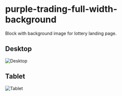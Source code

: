 # purple-trading-full-width-background
Block with background image for lottery landing page.

## Desktop
![Desktop](https://i.ibb.co/xhzrb8V/Sn-mek-obrazovky-z-2023-03-24-09-10-00.png)

## Tablet
![Tablet](https://i.ibb.co/0m5tPNZ/Sn-mek-obrazovky-z-2023-03-24-09-10-41.png)
